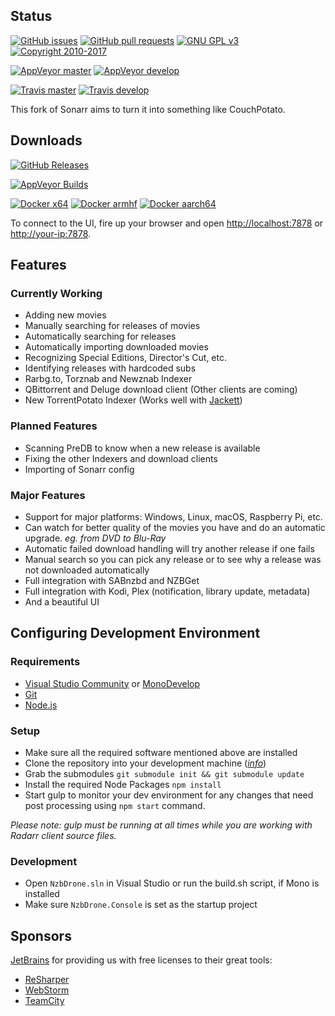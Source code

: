 ## Status

[![GitHub issues](https://img.shields.io/github/issues/radarr/radarr.svg?maxAge=60&style=flat-square)](https://github.com/Radarr/Radarr/issues)
[![GitHub pull requests](https://img.shields.io/github/issues-pr/radarr/radarr.svg?maxAge=60&style=flat-square)](https://github.com/Radarr/Radarr/pulls)
[![GNU GPL v3](https://img.shields.io/badge/license-GNU%20GPL%20v3-blue.svg?maxAge=60&style=flat-square)](http://www.gnu.org/licenses/gpl.html)
[![Copyright 2010-2017](https://img.shields.io/badge/copyright-2017-blue.svg?maxAge=60&style=flat-square)](https://github.com/Radarr/Radarr)

[![AppVeyor master](https://img.shields.io/appveyor/ci/galli-leo/Radarr/master.svg?maxAge=60&label=appveyor-master&style=flat-square)](https://ci.appveyor.com/project/galli-leo/Radarr-usby1)
[![AppVeyor develop](https://img.shields.io/appveyor/ci/galli-leo/Radarr-usby1/develop.svg?maxAge=60&label=appveyor-develop&style=flat-square)](https://ci.appveyor.com/project/galli-leo/Radarr-usby1)

[![Travis master](https://img.shields.io/travis/Radarr/Radarr/master.svg?maxAge=60&label=travis-master&style=flat-square)](https://travis-ci.org/Radarr/Radarr)
[![Travis develop](https://img.shields.io/travis/Radarr/Radarr/develop.svg?maxAge=60&label=travis-develop&style=flat-square)](https://travis-ci.org/Radarr/Radarr)

This fork of Sonarr aims to turn it into something like CouchPotato.

## Downloads

[![GitHub Releases](https://img.shields.io/badge/downloads-releases-brightgreen.svg?maxAge=60&style=flat-square)](https://github.com/Radarr/Radarr/releases)

[![AppVeyor Builds](https://img.shields.io/badge/downloads-continuous-green.svg?maxAge=60&style=flat-square)](https://ci.appveyor.com/project/galli-leo/radarr-usby1/build/artifacts)

[![Docker x64](https://img.shields.io/badge/docker-x64-blue.svg?maxAge=60&style=flat-square)](https://store.docker.com/community/images/linuxserver/radarr)
[![Docker armhf](https://img.shields.io/badge/docker-armhf-blue.svg?maxAge=60&style=flat-square)](https://store.docker.com/community/images/lsioarmhf/radarr)
[![Docker aarch64](https://img.shields.io/badge/docker-aarch64-blue.svg?maxAge=60&style=flat-square)](https://store.docker.com/community/images/lsioarmhf/radarr-aarch64)

To connect to the UI, fire up your browser and open <http://localhost:7878> or <http://your-ip:7878>.

## Features

### Currently Working

* Adding new movies
* Manually searching for releases of movies
* Automatically searching for releases
* Automatically importing downloaded movies
* Recognizing Special Editions, Director's Cut, etc.
* Identifying releases with hardcoded subs
* Rarbg.to, Torznab and Newznab Indexer
* QBittorrent and Deluge download client (Other clients are coming)
* New TorrentPotato Indexer (Works well with [Jackett](https://github.com/Jackett/Jackett))

### Planned Features

* Scanning PreDB to know when a new release is available
* Fixing the other Indexers and download clients
* Importing of Sonarr config

### Major Features

* Support for major platforms: Windows, Linux, macOS, Raspberry Pi, etc.
* Can watch for better quality of the movies you have and do an automatic upgrade. *eg. from DVD to Blu-Ray*
* Automatic failed download handling will try another release if one fails
* Manual search so you can pick any release or to see why a release was not downloaded automatically
* Full integration with SABnzbd and NZBGet
* Full integration with Kodi, Plex (notification, library update, metadata)
* And a beautiful UI

## Configuring Development Environment

### Requirements

* [Visual Studio Community](https://www.visualstudio.com/vs/community/) or [MonoDevelop](http://www.monodevelop.com)
* [Git](https://git-scm.com/downloads)
* [Node.js](https://nodejs.org/en/download/)

### Setup

* Make sure all the required software mentioned above are installed
* Clone the repository into your development machine ([*info*](https://help.github.com/desktop/guides/contributing/working-with-your-remote-repository-on-github-or-github-enterprise/))
* Grab the submodules `git submodule init && git submodule update`
* Install the required Node Packages `npm install`
* Start gulp to monitor your dev environment for any changes that need post processing using `npm start` command.

*Please note: gulp must be running at all times while you are working with Radarr client source files.*

### Development

* Open `NzbDrone.sln` in Visual Studio or run the build.sh script, if Mono is installed
* Make sure `NzbDrone.Console` is set as the startup project

## Sponsors

[JetBrains](http://www.jetbrains.com) for providing us with free licenses to their great tools:
* [ReSharper](http://www.jetbrains.com/resharper)
* [WebStorm](http://www.jetbrains.com/webstorm)
* [TeamCity](http://www.jetbrains.com/teamcity)
